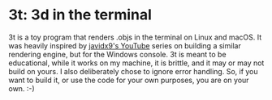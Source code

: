 # 3t: 3d in the terminal
3t is a toy program that renders .objs in the terminal on Linux and macOS. It
was heavily inspired by
[javidx9's YouTube](https://www.youtube.com/watch?v=ih20l3pJoeU) series on
building a similar rendering engine, but for the Windows console. 3t is meant
to be educational, while it works on my machine, it is brittle, and it may or
may not build on yours. I also deliberately chose to ignore error handling. So,
if you want to build it, or use the code for your own purposes, you are on your
own. :-)
